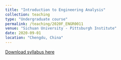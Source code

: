 ```yaml
---
title: "Introduction to Engineering Analysis"
collection: teaching
type: "Undergraduate course"
permalink: /teaching/2020F_ENGR0011
venue: "Sichuan University - Pittsburgh Institute"
date: 2020-09-01
location: "Chengdu, China"
---
```

[Download syllabus here](http://Liuchao-JIN.github.io/files/teaching/2020F_ENGR0011.pdf)
